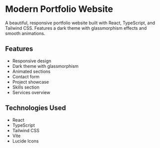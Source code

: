 # Modern Portfolio Website

A beautiful, responsive portfolio website built with React, TypeScript, and Tailwind CSS. Features a dark theme with glassmorphism effects and smooth animations.

## Features

- Responsive design
- Dark theme with glassmorphism
- Animated sections
- Contact form
- Project showcase
- Skills section
- Services overview

## Technologies Used

- React
- TypeScript
- Tailwind CSS
- Vite
- Lucide Icons